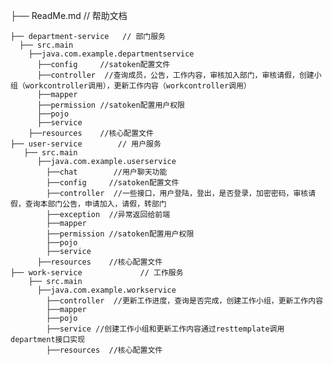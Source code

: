 ├── ReadMe.md           // 帮助文档
    
    ├── department-service   // 部门服务
      ├── src.main
        ├──java.com.example.departmentservice
          ├──config     //satoken配置文件
          ├──controller  //查询成员，公告，工作内容，审核加入部门，审核请假，创建小组（workcontroller调用），更新工作内容（workcontroller调用）
          ├──mapper
          ├──permission //satoken配置用户权限
          ├──pojo
          ├──service
        ├──resources    //核心配置文件
    ├── user-service        // 用户服务
       ├── src.main
          ├──java.com.example.userservice
            ├──chat        //用户聊天功能
            ├──config     //satoken配置文件
            ├──controller  //一些接口，用户登陆，登出，是否登录，加密密码，审核请假，查询本部门公告，申请加入，请假，转部门
            ├──exception  //异常返回给前端
            ├──mapper      
            ├──permission //satoken配置用户权限
            ├──pojo
            ├──service    
          ├──resources    //核心配置文件
    ├── work-service             // 工作服务
        ├── src.main
          ├──java.com.example.workservice
            ├──controller  //更新工作进度，查询是否完成，创建工作小组，更新工作内容
            ├──mapper    
            ├──pojo
            ├──service //创建工作小组和更新工作内容通过resttemplate调用department接口实现
            ├──resources  //核心配置文件
    

